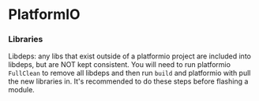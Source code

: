 # PlatformIO

### Libraries

Libdeps: any libs that exist outside of a platformio project are included into libdeps, but are NOT kept consistent. You will need to run platformio `FullClean` to remove all libdeps and then run `build` and platformio with pull the new libraries in. It's recommended to do these steps before flashing a module.
